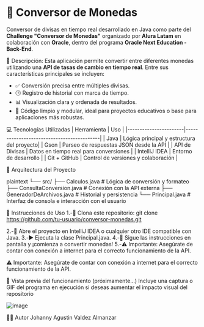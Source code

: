 # 💱 Conversor de Monedas

Conversor de divisas en tiempo real desarrollado en Java como parte del **Challenge "Conversor de Monedas"** organizado por **Alura Latam** 
en colaboración con **Oracle**, dentro del programa **Oracle Next Education - Back-End**.

📝 Descripción:
Esta aplicación permite convertir entre diferentes monedas utilizando una **API de tasas de cambio en tiempo real**. 
Entre sus características principales se incluyen:

- ✅ Conversión precisa entre múltiples divisas.
- 🕒 Registro de historial con marca de tiempo.
- 📊 Visualización clara y ordenada de resultados.
- 🔧 Código limpio y modular, ideal para proyectos educativos o base para aplicaciones más robustas.

💻 Tecnologías Utilizadas
| Herramienta           | Uso                                       |
|-----------------------|-------------------------------------------|
| Java                  | Lógica principal y estructura del proyecto|
| Gson                  | Parseo de respuestas JSON desde la API    |
| API de Divisas        | Datos en tiempo real para conversiones    |
| IntelliJ IDEA         | Entorno de desarrollo                     |
| Git + GitHub          | Control de versiones y colaboración       |


🧩 Arquitectura del Proyecto

plaintext
└── src/
    ├── Calculos.java            # Lógica de conversión y formateo
    ├── ConsultaConversion.java  # Conexión con la API externa
    ├── GeneradorDeArchivos.java # Historial y persistencia
    └── Principal.java           # Interfaz de consola e interacción con el usuario

🚀 Instrucciones de Uso
1.-🔁 Clona este repositorio:
git clone https://github.com/tu-usuario/conversor-monedas.git

2.-📂 Abre el proyecto en IntelliJ IDEA o cualquier otro IDE compatible con Java.
3.-▶️ Ejecuta la clase Principal.java.
4.-💬 Sigue las instrucciones en pantalla y ¡comienza a convertir monedas!
5.-⚠️ Importante: Asegúrate de contar con conexión a internet para el correcto funcionamiento de la API.

⚠️ Importante: Asegúrate de contar con conexión a internet para el correcto funcionamiento de la API.

📸 Vista previa del funcionamiento (próximamente...)
Incluye una captura o GIF del programa en ejecución si deseas aumentar el impacto visual del repositorio

![image](https://github.com/user-attachments/assets/4e847623-d81d-487a-9f71-dc7c0b48bc94)




👨‍💻 Autor
Johanny Agustin Valdez Almanzar


